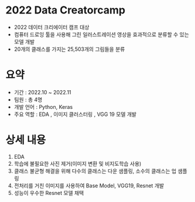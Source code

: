 # 2022 Data Creatorcamp
- 2022 데이터 크리에이터 캠프 대상
- 컴퓨터 드로잉 툴을 사용해 그린 일러스트레이션 영상을 효과적으로 분류할 수 있는 모델 개발
- 20개의 클래스를 가지는 25,503개의 그림들을 분류


# 요약

- 기간 : 2022.10 ~ 2022.11
- 팀원 : 총 4명
- 개발 언어 : Python, Keras
- 주요 역할 : EDA , 이미지 클러스터링 , VGG 19 모델 개발

# 상세 내용
1. EDA
2. 학습에 불필요한 사진 제거(이미지 변환 및 비지도학습 사용)
3. 클래스 불균형 해결을 위해 다수의 클래스는 다운 샘플링, 소수의 클래스는 업 샘플링
4. 전처리를 거친 이미지를 사용하여 Base Model, VGG19, Resnet 개발
5. 성능이 우수한 Resnet 모델 채택